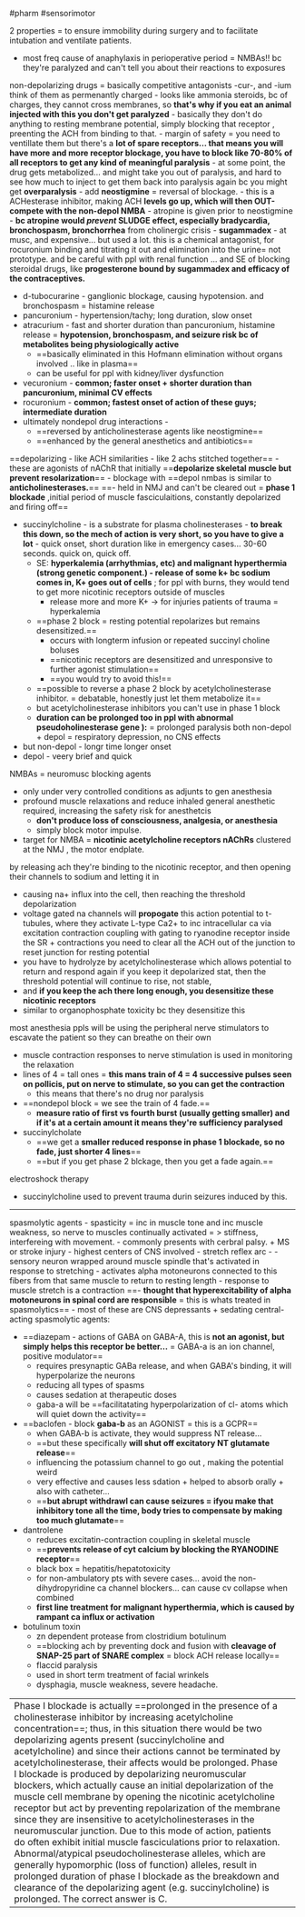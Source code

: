 #pharm #sensorimotor 

2 properties = to ensure immobility during surgery and to facilitate intubation and ventilate patients. 
- most freq cause of anaphylaxis in perioperative period = NMBAs!! bc they're paralyzed and can't tell you about their reactions to exposures 

non-depolarizing drugs = basically competitive antagonists -cur-, and -ium think of them as permenantly charged - looks like ammonia steroids, bc of charges, they cannot cross membranes, so **that's why if you eat an animal injected with this you don't get paralyzed**
	- basically they don't do anything to resting membrane potential, simply blocking that receptor , preenting the ACH from binding to that. 
	- margin of safety = you need to ventillate them but there's a **lot of spare receptors... that means you will have more and more receptor blockage, you have to block like 70-80% of all receptors to get any kind of meaningful paralysis**
	- at some point, the drug gets metabolized... and might take you out of paralysis, and hard to see how much to inject to get them back into paralysis again bc you might get **overparalysis**
	- add **neostigmine** = reversal of blockage. 
		- this is a ACHesterase inhibitor, making ACH **levels go up, which will then OUT-compete with the non-depol NMBA**
	- atropine is given prior to neostigmine - **bc atropine would *prevent* SLUDGE effect, especially bradycardia, bronchospasm, bronchorrhea** from cholinergic crisis 
	- **sugammadex** - at musc, and expensive... but used a lot. this is a chemical antagonist, for rocuronium binding and titrating it out and elimination into the urine= not prototype. and be careful with ppl with renal function ... and SE of blocking steroidal drugs, like **progesterone bound by sugammadex and efficacy of the contraceptives.**
- d-tubocurarine - ganglionic blockage, causing hypotension. and bronchospasm = histamine release
- pancuronium - hypertension/tachy; long duration, slow onset 
- atracurium - fast and shorter duration than pancuronium, histamine release = **hypotension, bronchospasm, and seizure risk bc of metabolites being physiologically active**
	- ==basically eliminated in this Hofmann elimination without organs involved .. like in plasma== 
	- can be useful for ppl with kidney/liver dysfunction 
- vecuronium  - **common; faster onset + shorter duration than pancuronium, minimal CV effects**
- rocuronium - **common; fastest onset of action of these guys; intermediate duration**
- ultimately nondepol drug interactions - 
	- ==reversed by anticholinesterase agents like neostigmine==
	- ==enhanced by the general anesthetics and antibiotics== 

==depolarizing - like ACH similarities - like 2 achs stitched together== 
	- these are agonists of nAChR that initially ==**depolarize skeletal muscle but prevent resolarization**==
	- blockage with ==depol nmbas is similar to **anticholinesterases.**==
	==- held in NMJ and can't be cleared out = **phase 1 blockade** ,initial period of muscle fasciculaitions, constantly depolarized and firing off== 
- succinylcholine - is a substrate for plasma cholinesterases - **to break this down, so the mech of action is very short, so you have to give a lot** - quick onset, short duration like in emergency cases... 30-60 seconds. quick on, quick off.
	- SE: **hyperkalemia (arrhythmias, etc) and malignant hyperthermia (strong genetic component.) - release of some k+ bc sodium comes in, K+ goes out of cells** ; for ppl with burns, they would tend to get more nicotinic receptors outside of muscles
		- release more and more K+ -> for injuries patients of trauma = hyperkalemia 
	- ==phase 2 block = resting potential repolarizes but remains desensitized.== 
		- occurs with longterm infusion or repeated succinyl choline boluses 
		- ==nicotinic receptors are desensitized and unresponsive to further agonist stimulation==
		- ==you would try to avoid this!== 
	- ==possible to reverse a phase 2 block by acetylcholinesterase inhibitor. = debatable, honestly just let them metabolize it== 
	- but acetylcholinesterase inhibitors you can't use in phase 1 block 
	- **duration can be prolonged too in ppl with abnormal pseudoholinesterase gene ):**  = prolonged paralysis 
both non-depol + depol = respiratory depression, no CNS effects
- but non-depol - longr time longer onset
- depol - veery brief and quick 

NMBAs = neuromusc blocking agents
- only under very controlled conditions as adjunts to gen anesthesia
- profound muscle relaxations and reduce inhaled general anesthetic required, increasing the safety risk for anesthetcis
	- **don't produce loss of consciousness, analgesia, or anesthesia**
	- simply block motor impulse. 
- target for NMBA = **nicotinic acetylcholine receptors nAChRs** clustered at the NMJ , the motor endplate. 

by releasing ach they're binding to the nicotinic receptor, and then opening their channels to sodium and letting it in 
- causing na+ influx into the cell, then reaching the threshold depolarization 
- voltage gated na channels will **propogate** this action potential to t-tubules, where they activate L-type Ca2+ to inc intracellular ca via excitation contraction coupling with gating to ryanodine receptor inside the SR + contractions 
you need to clear all the ACH out of the junction to reset junction for resting potential 
- you have to hydrolyze by acetylcholinesterase which allows potential to return and respond again 
if you keep it depolarized stat, then the threshold potential will continue to rise, not stable, 
- and **if you keep the ach there long enough, you desensitize these nicotinic receptors**
- similar to organophosphate toxicity bc they desensitize this 

most anesthesia ppls will be using the peripheral nerve stimulators to escavate the patient so they can breathe on their own 
- muscle contraction responses to nerve stimulation is used in monitoring the relaxation 
- lines of 4 = tall ones = **this mans train of 4  = 4 successive pulses seen on pollicis, put on nerve to stimulate, so you can get the contraction**
	- this means that there's no drug nor paralysis 
- ==nondepol block = we see the train of 4 fade.== 
	- **measure ratio of first vs fourth burst (usually getting smaller) and if it's at a certain amount it means they're sufficiency paralysed** 
- succinylcholate
	- ==we get a **smaller reduced response in phase 1 blockade, so no fade, just shorter 4 lines**==
	- ==but if you get phase 2 blckage,  then you get a fade again.== 

electroshock therapy 
- succinylcholine used to prevent trauma durin seizures induced by this. 

--- 
spasmolytic agents - spasticity = inc in muscle tone and inc muscle weakness, so nerve to muscles continually activated = > stiffness, interfereing with movement. 
	- commonly presents with cerbral palsy. + MS or stroke injury 
	- highest centers of CNS involved
	- stretch reflex arc - 
		- sensory neuron wrapped around muscle spindle that's activated in response to stretching 
		- activates alpha motoneurons connected to this fibers from that same muscle to return to resting length 
		- response to muscle stretch is a contraction 
		==- **thought that hyperexcitability of alpha motoneurons in spinal cord are responsible** = this is whats treated in spasmolytics== 
	- most of these are CNS depressants + sedating 
central-acting spasmolytic agents: 
- ==diazepam - actions of GABA on GABA-A, this is **not an agonist, but simply helps this receptor be better...** = GABA-a is an ion channel, positive modulator==
	- requires presynaptic GABa release, and when GABA's binding, it will hyperpolarize the neurons
	- reducing all types of spasms
	- causes sedation at therapeutic doses 
	- gaba-a will be ==facilitatating hyperpolarization of cl- atoms which will quiet down the activity== 
- ==baclofen - block **gaba-b** as an AGONIST = this is  a GCPR==
	- when GABA-b is activate, they would suppress NT release... 
	- ==but these specifically **will shut off excitatory NT glutamate release**==
	- influencing the potassium channel to go out , making the potential weird
	- very effective and causes less sdation + helped to absorb orally + also with catheter... 
	- ==**but abrupt withdrawl can cause seizures = ifyou make that inhibitory tone all the time, body tries to compensate by making too much glutamate**==
- dantrolene
	- reduces excitatin-contraction coupling in skeletal muscle
	- ==**prevents release of cyt calcium by blocking the RYANODINE receptor**==
	- black box = hepatitis/hepatotoxicity
	- for non-ambulatory pts with severe cases... avoid the non-dihydropyridine ca channel blockers... can cause cv collapse when combined
	- **first line treatment for malignant hyperthermia, which is caused by rampant ca influx or activation**
- botulinum toxin 
	- zn dependent protease from clostridium botulinum 
	- ==blocking ach by preventing dock and fusion with **cleavage of SNAP-25 part of SNARE complex** = block ACH release locally== 
	- flaccid paralysis 
	- used in short term treatment of facial wrinkels
	- dysphagia, muscle weakness, severe headache. 


|                                                                                                                                                                                                                                                                                                                                                                                                                                                                                                                                                                                                                                                                                                                                                                                                                                                                                                                                                                                                                                                                                             |     |
| ------------------------------------------------------------------------------------------------------------------------------------------------------------------------------------------------------------------------------------------------------------------------------------------------------------------------------------------------------------------------------------------------------------------------------------------------------------------------------------------------------------------------------------------------------------------------------------------------------------------------------------------------------------------------------------------------------------------------------------------------------------------------------------------------------------------------------------------------------------------------------------------------------------------------------------------------------------------------------------------------------------------------------------------------------------------------------------------- | --- |
| Phase I blockade is actually ==prolonged in the presence of a cholinesterase inhibitor by increasing acetylcholine concentration==; thus, in this situation there would be two depolarizing agents present (succinylcholine and acetylcholine) and since their actions cannot be terminated by acetylcholinesterase, their affects would be prolonged. Phase I blockade is produced by depolarizing neuromuscular blockers, which actually cause an initial depolarization of the muscle cell membrane by opening the nicotinic acetylcholine receptor but act by preventing repolarization of the membrane since they are insensitive to acetylcholinesterases in the neuromuscular junction. Due to this mode of action, patients do often exhibit initial muscle fasciculations prior to relaxation. Abnormal/atypical pseudocholinesterase alleles, which are generally hypomorphic (loss of function) alleles, result in prolonged duration of phase I blockade as the breakdown and clearance of the depolarizing agent (e.g. succinylcholine) is prolonged. The correct answer is C. |     |